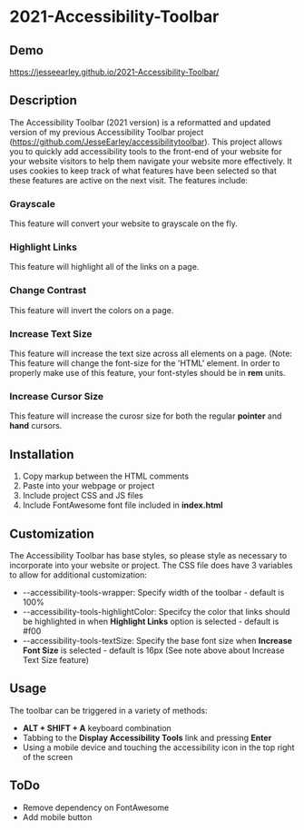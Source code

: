 # 2021-Accessibility-Toolbar

## Demo
https://jesseearley.github.io/2021-Accessibility-Toolbar/

## Description
The Accessibility Toolbar (2021 version) is a reformatted and updated version of my previous Accessibility Toolbar project (https://github.com/JesseEarley/accessibilitytoolbar). This project allows you to quickly add accessibility tools to the front-end of your website for your website visitors to help them navigate your website more effectively. It uses cookies to keep track of what features have been selected so that these features are active on the next visit. The features include:

### Grayscale
This feature will convert your website to grayscale on the fly.

### Highlight Links
This feature will highlight all of the links on a page.

### Change Contrast
This feature will invert the colors on a page.

### Increase Text Size
This feature will increase the text size across all elements on a page. (Note: This feature will change the font-size for the 'HTML' element. In order to properly make use of this feature, your font-styles should be in **rem** units.

### Increase Cursor Size
This feature will increase the curosr size for both the regular **pointer** and **hand** cursors. 

## Installation
1. Copy markup between the HTML comments
2. Paste into your webpage or project
3. Include project CSS and JS files
4. Include FontAwesome font file included in **index.html**

## Customization
The Accessibility Toolbar has base styles, so please style as necessary to incorporate into your website or project. The CSS file does have 3 variables to allow for additional customization:
- --accessibility-tools-wrapper: Specify width of the toolbar - default is 100%
- --accessibility-tools-highlightColor: Specifcy the color that links should be highlighted in when **Highlight Links** option is selected  - default is #f00
- --accessibility-tools-textSize: Specify the base font size when **Increase Font Size** is selected  - default is 16px (See note above about Increase Text Size feature)

## Usage
The toolbar can be triggered in a variety of methods:
- **ALT + SHIFT + A** keyboard combination 
- Tabbing to the **Display Accessibility Tools** link and pressing **Enter** 
- Using a mobile device and touching the accessibility icon in the top right of the screen

## ToDo
- Remove dependency on FontAwesome
- Add mobile button
